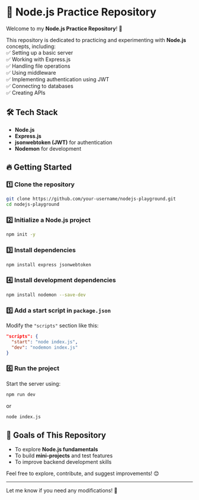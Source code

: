 # 📌 Node.js Practice Repository

Welcome to my **Node.js Practice Repository**! 🚀

This repository is dedicated to practicing and experimenting with **Node.js** concepts, including:  
✅ Setting up a basic server  
✅ Working with Express.js  
✅ Handling file operations  
✅ Using middleware  
✅ Implementing authentication using JWT  
✅ Connecting to databases  
✅ Creating APIs

## 🛠 Tech Stack

- **Node.js**
- **Express.js**
- **jsonwebtoken (JWT)** for authentication
- **Nodemon** for development

## 🔥 Getting Started

### 1️⃣ Clone the repository

```sh
git clone https://github.com/your-username/nodejs-playground.git
cd nodejs-playground
```

### 2️⃣ Initialize a Node.js project

```sh
npm init -y
```

### 3️⃣ Install dependencies

```sh
npm install express jsonwebtoken
```

### 4️⃣ Install development dependencies

```sh
npm install nodemon --save-dev
```

### 5️⃣ Add a start script in `package.json`

Modify the `"scripts"` section like this:

```json
"scripts": {
  "start": "node index.js",
  "dev": "nodemon index.js"
}
```

### 6️⃣ Run the project

Start the server using:

```sh
npm run dev
```

or

```sh
node index.js
```

## 🚀 Goals of This Repository

- To explore **Node.js fundamentals**
- To build **mini-projects** and test features
- To improve backend development skills

Feel free to explore, contribute, and suggest improvements! 😊

---

Let me know if you need any modifications! 🚀
